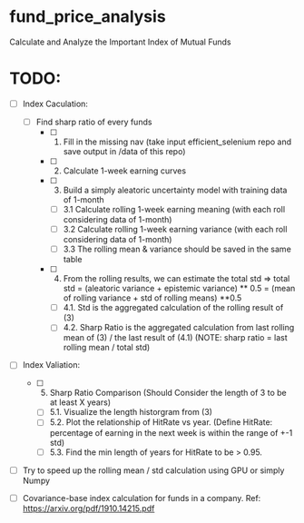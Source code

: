 # fund_price_analysis
Calculate and Analyze the Important Index of Mutual Funds

# TODO:
- [ ] Index Caculation: 
  - [ ] Find sharp ratio of every funds
      - [ ] 1. Fill in the missing nav (take input efficient_selenium repo and save output in /data of this repo)
      - [ ] 2. Calculate 1-week earning curves
      - [ ] 3. Build a simply aleatoric uncertainty model with training data of 1-month
          - [ ] 3.1 Calculate rolling 1-week earning meaning (with each roll considering data of 1-month)
          - [ ] 3.2 Calculate rolling 1-week earning variance (with each roll considering data of 1-month)
          - [ ] 3.3 The rolling mean & variance should be saved in the same table 
      - [ ] 4. From the rolling results, we can estimate the total std
          => total std = (aleatoric variance + epistemic variance) ** 0.5 = (mean of rolling variance + std of rolling means) **0.5
          - [ ] 4.1. Std is the aggregated calculation of the rolling result of (3)
          - [ ] 4.2. Sharp Ratio is the aggregated calculation from last rolling mean of (3) / the last result of (4.1) 
          (NOTE: sharp ratio = last rolling mean / total std)
- [ ] Index Valiation:
    - [ ] 5. Sharp Ratio Comparison (Should Consider the length of 3 to be at least X years)
        - [ ] 5.1. Visualize the length historgram from (3)
        - [ ] 5.2. Plot the relationship of HitRate vs year. (Define HitRate: percentage of earning in the next week is within the range of +-1 std)
        - [ ] 5.3. Find the min length of years for HitRate to be > 0.95. 
- [ ] Try to speed up the rolling mean / std calculation using GPU or simply Numpy
- [ ] Covariance-base index calculation for funds in a company. Ref: https://arxiv.org/pdf/1910.14215.pdf


